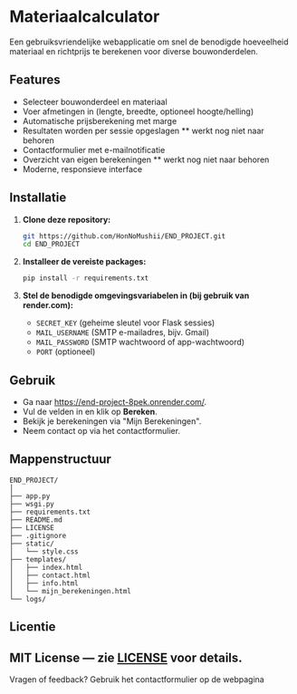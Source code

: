 # Materiaalcalculator

Een gebruiksvriendelijke webapplicatie om snel de benodigde hoeveelheid materiaal en richtprijs te berekenen voor diverse bouwonderdelen.

## Features

- Selecteer bouwonderdeel en materiaal
- Voer afmetingen in (lengte, breedte, optioneel hoogte/helling)
- Automatische prijsberekening met marge
- Resultaten worden per sessie opgeslagen ** werkt nog niet naar behoren
- Contactformulier met e-mailnotificatie
- Overzicht van eigen berekeningen ** werkt nog niet naar behoren
- Moderne, responsieve interface

## Installatie

1. **Clone deze repository:**
   ```bash
   git https://github.com/HonNoMushii/END_PROJECT.git
   cd END_PROJECT
   ```

2. **Installeer de vereiste packages:**
   ```bash
   pip install -r requirements.txt
   ```

3. **Stel de benodigde omgevingsvariabelen in (bij gebruik van render.com):** 

   - `SECRET_KEY` (geheime sleutel voor Flask sessies)
   - `MAIL_USERNAME` (SMTP e-mailadres, bijv. Gmail)
   - `MAIL_PASSWORD` (SMTP wachtwoord of app-wachtwoord)
   - `PORT` (optioneel)

## Gebruik

- Ga naar https://end-project-8pek.onrender.com/.
- Vul de velden in en klik op **Bereken**.
- Bekijk je berekeningen via "Mijn Berekeningen".
- Neem contact op via het contactformulier.

## Mappenstructuur

```
END_PROJECT/
│
├── app.py
├── wsgi.py
├── requirements.txt
├── README.md
├── LICENSE
├── .gitignore
├── static/
│   └── style.css
├── templates/
│   ├── index.html
│   ├── contact.html
│   ├── info.html
│   └── mijn_berekeningen.html
└── logs/
```
## Licentie
MIT License — zie [LICENSE](LICENSE) voor details.
---
Vragen of feedback? Gebruik het contactformulier op de webpagina 